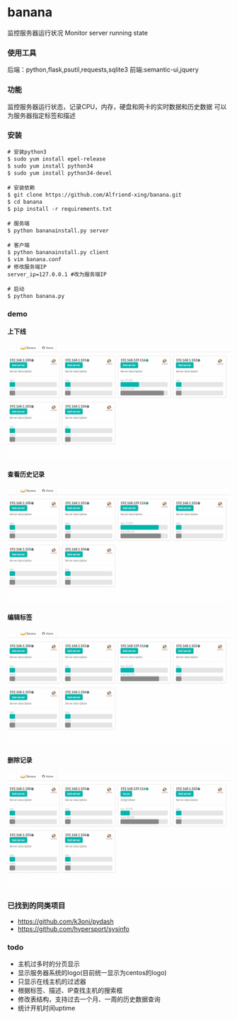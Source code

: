 ﻿# banana

监控服务器运行状况
Monitor server running state

### 使用工具
后端：python,flask,psutil,requests,sqlite3
前端:semantic-ui,jquery

### 功能
监控服务器运行状态，记录CPU，内存，硬盘和网卡的实时数据和历史数据
可以为服务器指定标签和描述

### 安装
```shell
# 安装python3
$ sudo yum install epel-release
$ sudo yum install python34
$ sudo yum install python34-devel

# 安装依赖
$ git clone https://github.com/Alfriend-xing/banana.git
$ cd banana
$ pip install -r requirements.txt

# 服务端
$ python bananainstall.py server

# 客户端
$ python bananainstall.py client
$ vim banana.conf
# 修改服务端IP
server_ip=127.0.0.1 #改为服务端IP

# 启动
$ python banana.py
```

### demo
#### 上下线
![](static/images/1.gif)
#### 查看历史记录
![](static/images/2.gif)
#### 编辑标签
![](static/images/3.gif)
#### 删除记录
![](static/images/4.gif)

### 已找到的同类项目
- https://github.com/k3oni/pydash
- https://github.com/hypersport/sysinfo

### 

### todo
- 主机过多时的分页显示
- 显示服务器系统的logo(目前统一显示为centos的logo)
- 只显示在线主机的过滤器
- 根据标签、描述、IP查找主机的搜索框
- 修改表结构，支持过去一个月、一周的历史数据查询
- 统计开机时间uptime
